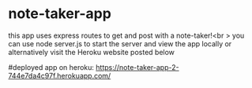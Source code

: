 # note-taker-app
this app uses express routes to get and post with a note-taker!<br \>
you can use node server.js to start the server and view the app locally or alternatively visit the Heroku website posted below

#deployed app on heroku:
https://note-taker-app-2-744e7da4c97f.herokuapp.com/
